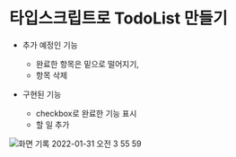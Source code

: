 # 타입스크립트로 TodoList 만들기

- 추가 예정인 기능
  - 완료한 항목은 밑으로 떨어지기,
  - 항목 삭제


- 구현된 기능
  - checkbox로 완료한 기능 표시
  - 할 일 추가

![화면 기록 2022-01-31 오전 3 55 59](https://user-images.githubusercontent.com/66232436/151713463-fc3e6b1e-b887-46f7-8980-2fc2e086ed38.gif)



